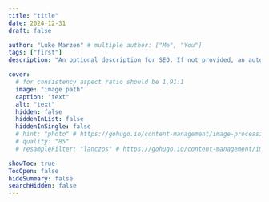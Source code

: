 ```yaml
---
title: "title"
date: 2024-12-31
draft: false

author: "Luke Marzen" # multiple author: ["Me", "You"]
tags: ["first"]
description: "An optional description for SEO. If not provided, an automatically created summary will be used."

cover:
  # for consistency aspect ratio should be 1.91:1
  image: "image path" 
  caption: "text"
  alt: "text"
  hidden: false
  hiddenInList: false
  hiddenInSingle: false
  # hint: "photo" # https://gohugo.io/content-management/image-processing/#hint
  # quality: "85"
  # resampleFilter: "lanczos" # https://gohugo.io/content-management/image-processing/#resampling-filter

showToc: true
TocOpen: false
hideSummary: false
searchHidden: false
---
```



